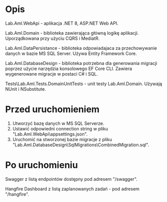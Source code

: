 # Opis

Lab.Aml.WebApi - aplikacja .NET 8, ASP.NET Web API.

Lab.Aml.Domain - biblioteka zawierająca główną logikę aplikacji. Uporządkowana przy użyciu CQRS i MediatR.

Lab.Aml.DataPersistance - biblioteka odpowiadajaca za przechowywanie danych w bazie MS SQL Server. Używa Entity Framework Core.

Lab.Aml.DatabaseDesign - biblioteka potrzebna dla generowania migracji poprzez użycie narzędzia konsolowego EF Core CLI. Zawiera wygenerowane migracje w postaci C# i SQL.

Tests\Lab.Aml.Tests.DomainUnitTests - unit testy Lab.Aml.Domain. Używają NUnit i NSubstitute.

# Przed uruchomieniem

1. Utworzyć bazę danych w MS SQL Serverze.
2. Ustawić odpowiedni connection string w pliku "Lab.Aml.WebApi\appsettings.json".
3. Uruchomić na stworzonej bazie migracje z pliku "Lab.Aml.DatabaseDesign\SqlMigrations\CombinedMigration.sql".

# Po uruchomieniu

Swagger z listą endpointów dostępny pod adresem "/swagger".

Hangfire Dashboard z listą zaplanowanych zadań - pod adresem "/hangfire".
